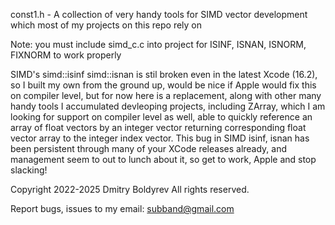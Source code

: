  const1.h - A collection of very handy tools for SIMD vector development which
            most of my projects on this repo rely on

 Note: you must include simd_c.c into project for ISINF, ISNAN, 
       ISNORM, FIXNORM to work properly

SIMD's simd::isinf simd::isnan is stil broken even in the latest Xcode 
(16.2), so I built my own from the ground up, would be nice if Apple would
fix this on compiler level, but for now here is a replacement, along
with other many handy tools I accumulated devleoping projects, including 
ZArray, which I am looking for support on compiler level as well, able 
to quickly reference an array of float vectors by an integer vector 
returning corresponding float vector array to the integer index vector.
This bug in SIMD isinf, isnan has been persistent through many of your 
XCode releases already, and management seem to out to lunch about it, 
so get to work, Apple and stop slacking!

Copyright 2022-2025 Dmitry Boldyrev
All rights reserved.

Report bugs, issues to my email: subband@gmail.com  
